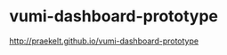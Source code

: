 vumi-dashboard-prototype
========================

http://praekelt.github.io/vumi-dashboard-prototype